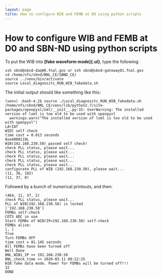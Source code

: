 ```yaml
---
layout: page
title: How to configure WIB and FEMB at D0 using python scripts
---
```




How to configure WIB and FEMB at D0 and SBN-ND using python scripts
==========================================================================================================================================================

To put the WIB into **[fake waveform mode]{.ul}**, type the following:

    ssh sbnd@sbnd-daq00.fnal.gov or ssh sbnd@sbnd-gateway01.fnal.gov
    cd /home/nfs/sbnd/BNL_CE/SBND_CE/
    source ../venv/bin/activate
    source Local_diagnositc_RUN_WIB_fakedata.sh
     

The initial output should like something like this:

    (venv) -bash-4.2$ source ./Local_diagnositc_RUN_WIB_fakedata.sh 
    /home/nfs/sbnd/BNL_CE/venv/lib/python2.7/site-packages/openpyxl/xml/__init__.py:15: UserWarning: The installed version of lxml is too old to be used with openpyxl
      warnings.warn("The installed version of lxml is too old to be used with openpyxl")
    LArIAT
    WIEC self check
    time cost = 0.013 seconds
    0xe4000119L
    WIB(192.168.230.50) passed self check!
    check PLL status, please wait...
    check PLL status, please wait...
    check PLL status, please wait...
    check PLL status, please wait...
    check PLL status, please wait...
    configurate PLL of WIB (192.168.230.50), please wait...
    (11, 36, 192)
    (11, 37, 0)

Followed by a bunch of numerical printouts, and then:

    (464, 11, 37, 2)
    check PLL status, please wait...
    PLL of WIB(192.168.230.50) is locked
    ['192.168.230.50']
    FEMBs self-check
    COTS ADC in use
    Start FEMBs of WIB(IP=192.168.230.50) self-check
    FEMBs alive: 
    [, ]
    True
    Turn FEMBs OFF
    time cost = 81.145 seconds
    All FEMBs have been turned off
    Well Done
    BNL_WIB1_IP >> 192.168.230.50
    BNL_check_time >> 2020-03-11 09:22:25
    WIB fake data mode. Power for FEMBs will be turned off!!!
    32
    DONE
